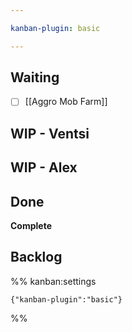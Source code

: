 ```yaml
---

kanban-plugin: basic

---
```


## Waiting

- [ ] [[Aggro Mob Farm]]


## WIP - Ventsi



## WIP - Alex



## Done

**Complete**


## Backlog





%% kanban:settings
```
{"kanban-plugin":"basic"}
```
%%